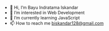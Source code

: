- 👋 Hi, I’m Bayu Indratama Iskandar
- 👀 I’m interested in Web Development
- 🌱 I’m currently learning JavaScript
- 📫 How to reach me biskandar128@gmail.com

<!---
biskandar128/biskandar128 is a ✨ special ✨ repository because its `README.md` (this file) appears on your GitHub profile.
You can click the Preview link to take a look at your changes.
--->
